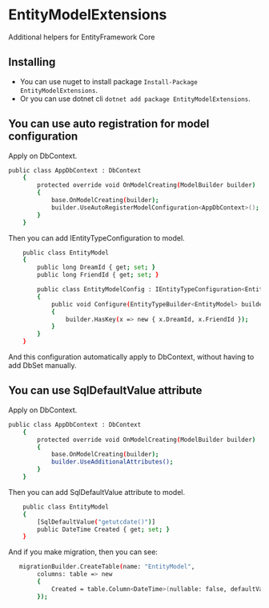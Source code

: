 # EntityModelExtensions
Additional helpers for EntityFramework Core

## Installing
* You can use nuget to install package `Install-Package EntityModelExtensions`.
* Or you can use dotnet cli `dotnet add package EntityModelExtensions`.

## You can use auto registration for model configuration

Apply on DbContext.

```sh
public class AppDbContext : DbContext
    {
        protected override void OnModelCreating(ModelBuilder builder)
        {
            base.OnModelCreating(builder);
            builder.UseAutoRegisterModelConfiguration<AppDbContext>();
        }
    }
```

Then you can add IEntityTypeConfiguration to model.

```sh
    public class EntityModel
    {
        public long DreamId { get; set; }
        public long FriendId { get; set; }

        public class EntityModelConfig : IEntityTypeConfiguration<EntityModel>
        {
            public void Configure(EntityTypeBuilder<EntityModel> builder)
            {
                builder.HasKey(x => new { x.DreamId, x.FriendId });
            }
        }
    }
```

And this configuration automatically apply to DbContext, without having to add DbSet manually.

## You can use SqlDefaultValue attribute

Apply on DbContext.

```sh
public class AppDbContext : DbContext
    {
        protected override void OnModelCreating(ModelBuilder builder)
        {
            base.OnModelCreating(builder);
            builder.UseAdditionalAttributes();
        }
    }
```

Then you can add SqlDefaultValue attribute to model.

```sh
    public class EntityModel
    {
        [SqlDefaultValue("getutcdate()")]
        public DateTime Created { get; set; }
    }
```

And if you make migration, then you can see:


```sh
   migrationBuilder.CreateTable(name: "EntityModel",
        columns: table => new
        {
            Created = table.Column<DateTime>(nullable: false, defaultValueSql: "getutcdate()"),
        });
```
